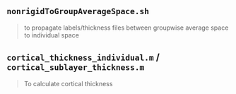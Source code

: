 



## `nonrigidToGroupAverageSpace.sh`

> to propagate labels/thickness files between groupwise average space to individual space

## `cortical_thickness_individual.m` / `cortical_sublayer_thickness.m`

> To calculate cortical thickness